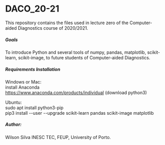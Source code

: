 # DACO_20-21
This repository contains the files used in lecture zero of the Computer-aided Diagnostics course of 2020/2021.

##### Goals
To introduce Python and several tools of numpy, pandas, matplotlib, scikit-learn, scikit-image, to future students of Computer-aided Diagnostics. 

##### Requirements Installation
Windows or Mac:  
install Anaconda  
https://www.anaconda.com/products/individual (download python3)

Ubuntu:  
sudo apt install python3-pip  
pip3 install --user --upgrade scikit-learn pandas scikit-image matplotlib

##### Author:  
Wilson Silva
INESC TEC, FEUP, University of Porto.
